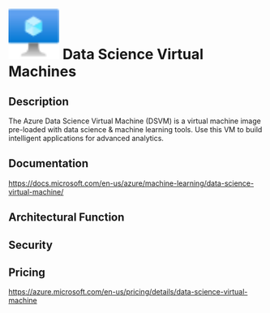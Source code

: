 # <img src ="../img/Data Science Virtual Machines.svg" width=100 /> Data Science Virtual Machines                 



## Description										
The Azure Data Science Virtual Machine (DSVM) is a virtual machine image pre-loaded with data science & machine learning tools. Use this VM to build intelligent applications for advanced analytics.





## Documentation
https://docs.microsoft.com/en-us/azure/machine-learning/data-science-virtual-machine/



## Architectural Function




## Security




## Pricing
https://azure.microsoft.com/en-us/pricing/details/data-science-virtual-machine



